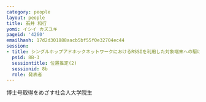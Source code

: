 ```yaml
---
category: people
layout: people
title: 石井 和行
yomi: イシイ カズユキ
pageid: '4260'
emailhash: 17d2d301888aacb5bf55f0e32704ec44
session:
- title: シングルホップアドホックネットワークにおけるRSSIを利用した対象端末への駆けつけ方式の検討
  psid: 8B-3
  sessiontitle: 位置推定(2)
  sessionid: 8b
  role: 発表者
---
```

博士号取得をめざす社会人大学院生